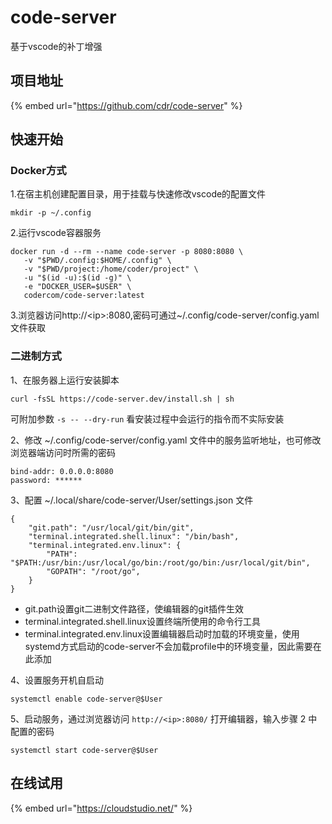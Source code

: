 # code-server

基于vscode的补丁增强

## 项目地址

{% embed url="https://github.com/cdr/code-server" %}

## 快速开始

### Docker方式

1.在宿主机创建配置目录，用于挂载与快速修改vscode的配置文件

```text
mkdir -p ~/.config
```

2.运行vscode容器服务

```text
docker run -d --rm --name code-server -p 8080:8080 \
   -v "$PWD/.config:$HOME/.config" \
   -v "$PWD/project:/home/coder/project" \
   -u "$(id -u):$(id -g)" \
   -e "DOCKER_USER=$USER" \
   codercom/code-server:latest
```

3.浏览器访问http://&lt;ip&gt;:8080,密码可通过~/.config/code-server/config.yaml文件获取

### 二进制方式

1、在服务器上运行安装脚本

```text
curl -fsSL https://code-server.dev/install.sh | sh
```

可附加参数 `-s -- --dry-run` 看安装过程中会运行的指令而不实际安装

2、修改 ~/.config/code-server/config.yaml 文件中的服务监听地址，也可修改浏览器端访问时所需的密码

```text
bind-addr: 0.0.0.0:8080
password: ******
```

3、配置 ~/.local/share/code-server/User/settings.json 文件

```text
{
    "git.path": "/usr/local/git/bin/git",
    "terminal.integrated.shell.linux": "/bin/bash",
    "terminal.integrated.env.linux": {
        "PATH": "$PATH:/usr/bin:/usr/local/go/bin:/root/go/bin:/usr/local/git/bin",
        "GOPATH": "/root/go",
    }
}
```

* git.path设置git二进制文件路径，使编辑器的git插件生效
* terminal.integrated.shell.linux设置终端所使用的命令行工具
* terminal.integrated.env.linux设置编辑器启动时加载的环境变量，使用systemd方式启动的code-server不会加载profile中的环境变量，因此需要在此添加

4、设置服务开机自启动

```text
systemctl enable code-server@$User
```

5、启动服务，通过浏览器访问 `http://<ip>:8080/` 打开编辑器，输入步骤 2 中配置的密码

```text
systemctl start code-server@$User
```

## 在线试用

{% embed url="https://cloudstudio.net/" %}



